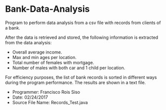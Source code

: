 # Bank-Data-Analysis
Program to perform data analysis from a csv file with records from clients of a bank. 

After the data is retrieved and stored, the following information is extracted from the data analysis:
- Overall average income.
- Max and min ages per location.
- Total number of females with mortgage.
- Number of males with both car and 1 child per location.

For efficiency purposes, the list of bank records is sorted in different ways during the program performance.
The results are shown in a text file.

- Programmer: Francisco Rois Siso
- Date: 02/24/2017
- Source File Name: Records_Test.java
